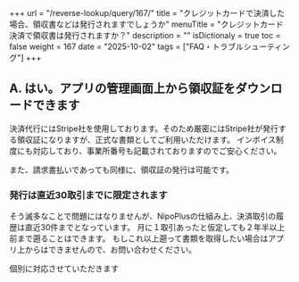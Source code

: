 +++
url = "/reverse-lookup/query/167/"
title = "クレジットカードで決済した場合、領収書などは発行されますでしょうか"
menuTitle = "クレジットカード決済で領収書は発行されますか？"
description = ""
isDictionaly = true
toc = false
weight = 167
date = "2025-10-02"
tags = ["FAQ・トラブルシューティング"]
+++

## A. はい。アプリの管理画面上から領収証をダウンロードできます

決済代行にはStripe社を使用しております。そのため厳密にはStripe社が発行する領収証になりますが、正式な書類としてご利用いただけます。
インボイス制度にも対応しており、事業所番号も記載されておりますのでご安心ください。

また、請求書払いであっても同様に、領収証の発行は可能です。

### 発行は直近30取引までに限定されます

そう滅多なことで問題にはなりませんが、NipoPlusの仕組み上、決済取引の履歴は直近30件までとなっています。
月に１取引あったと仮定しても２年半以上前まで遡ることはできます。
もしこれ以上遡って書類を取得したい場合はアプリ上からはできませんので、お問い合わせください。

個別に対応させていただきます
